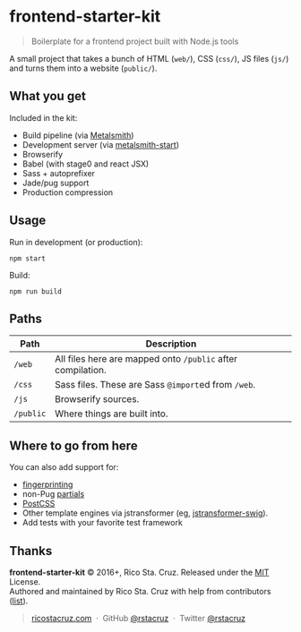 # frontend-starter-kit

> Boilerplate for a frontend project built with Node.js tools

A small project that takes a bunch of HTML (`web/`), CSS (`css/`), JS files (`js/`) and turns them into a website (`public/`).

## What you get

Included in the kit:

- Build pipeline (via [Metalsmith](http://metalsmith.io))
- Development server (via [metalsmith-start](https://www.npmjs.com/package/metalsmith-start))
- Browserify
- Babel (with stage0 and react JSX)
- Sass + autoprefixer
- Jade/pug support
- Production compression

## Usage

Run in development (or production):

```
npm start
```

Build:

```
npm run build
```

## Paths

| Path | Description |
| ---- | ----------- |
| `/web` | All files here are mapped onto `/public` after compilation. |
| `/css` | Sass files. These are Sass `@import`ed from `/web`. |
| `/js` | Browserify sources. |
| `/public` | Where things are built into. |

## Where to go from here

You can also add support for:

- [fingerprinting](https://github.com/superwolff/metalsmith-fingerprint-ignore)
- non-Pug [partials](https://github.com/RobLoach/metalsmith-jstransformer-partials)
- [PostCSS](https://www.npmjs.com/package/metalsmith-postcss)
- Other template engines via jstransformer (eg, [jstransformer-swig](https://github.com/jstransformers/jstransformer-swig)).
- Add tests with your favorite test framework

## Thanks

**frontend-starter-kit** © 2016+, Rico Sta. Cruz. Released under the [MIT] License.<br>
Authored and maintained by Rico Sta. Cruz with help from contributors ([list][contributors]).

> [ricostacruz.com](http://ricostacruz.com) &nbsp;&middot;&nbsp;
> GitHub [@rstacruz](https://github.com/rstacruz) &nbsp;&middot;&nbsp;
> Twitter [@rstacruz](https://twitter.com/rstacruz)

[MIT]: http://mit-license.org/
[contributors]: http://github.com/rstacruz/frontend-starter-kit/contributors
